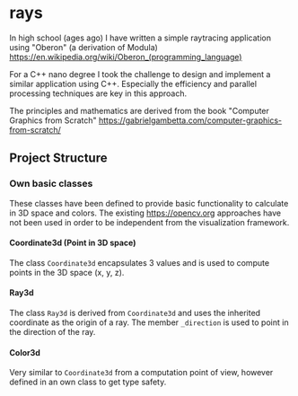 # rays
In high school (ages ago) I have written a simple raytracing application using "Oberon" (a derivation of Modula) https://en.wikipedia.org/wiki/Oberon_(programming_language)

For a C++ nano degree I took the challenge to design and implement a similar application using C++. Especially the efficiency and parallel processing techniques are key in this approach.

The principles and mathematics are derived from the book "Computer Graphics from Scratch" https://gabrielgambetta.com/computer-graphics-from-scratch/

## Project Structure

### Own basic classes
These classes have been defined to provide basic functionality to calculate in 3D space and colors. The existing https://opencv.org approaches have not been used in order to be independent from the visualization framework.

#### Coordinate3d (Point in 3D space)
The class `Coordinate3d` encapsulates 3 values and is used to compute points in the 3D space (x, y, z).

#### Ray3d
The class `Ray3d` is derived from `Coordinate3d` and uses the inherited coordinate as the origin of a ray. The member `_direction` is used to point in the direction of the ray.

#### Color3d
Very similar to `Coordinate3d` from a computation point of view, however defined in an own class to get type safety.


